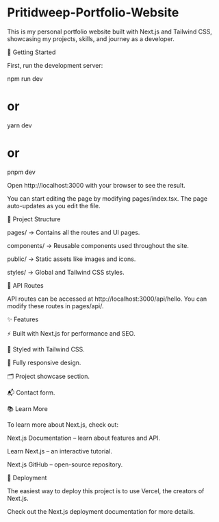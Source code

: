 # Pritidweep-Portfolio-Website

This is my personal portfolio website built with Next.js and Tailwind CSS, showcasing my projects, skills, and journey as a developer.

🚀 Getting Started

First, run the development server:

npm run dev
# or
yarn dev
# or
pnpm dev


Open http://localhost:3000 with your browser to see the result.

You can start editing the page by modifying pages/index.tsx. The page auto-updates as you edit the file.

📂 Project Structure

pages/ → Contains all the routes and UI pages.

components/ → Reusable components used throughout the site.

public/ → Static assets like images and icons.

styles/ → Global and Tailwind CSS styles.

🔗 API Routes

API routes can be accessed at http://localhost:3000/api/hello.
You can modify these routes in pages/api/.

✨ Features

⚡ Built with Next.js for performance and SEO.

🎨 Styled with Tailwind CSS.

📱 Fully responsive design.

🗂️ Project showcase section.

📬 Contact form.

📚 Learn More

To learn more about Next.js, check out:

Next.js Documentation – learn about features and API.

Learn Next.js – an interactive tutorial.

Next.js GitHub – open-source repository.

🚀 Deployment

The easiest way to deploy this project is to use Vercel, the creators of Next.js.

Check out the Next.js deployment documentation for more details.
